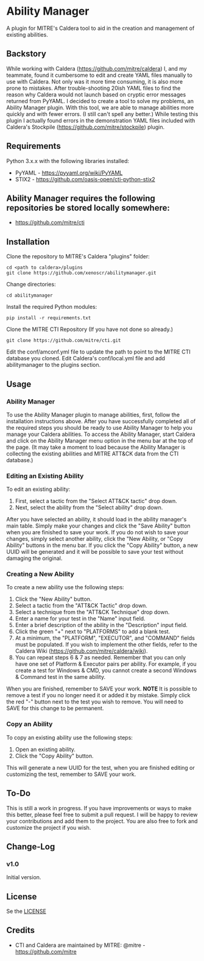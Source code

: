 # Ability Manager
A plugin for MITRE's Caldera tool to aid in the creation and management of existing abilities.

## Backstory
While working with Caldera (https://github.com/mitre/caldera) I, and my teammate, found it cumbersome to edit and create YAML files manually to use with Caldera. Not only was it more time consuming, it is also more prone to mistakes. After trouble-shooting  20ish YAML files to find the reason why Caldera would not launch based on cryptic error messages returned from PyYAML. I decided to create a tool to solve my problems, an Ability Manager plugin. With this tool, we are able to manage abilities more quickly and with fewer errors. (I still can't spell any better.) While testing this plugin I actually found errors in the demonstration YAML files included with Caldera's Stockpile (https://github.com/mitre/stockpile) plugin.

## Requirements
Python 3.x.x with the following libraries installed:
* PyYAML - https://pyyaml.org/wiki/PyYAML
* STIX2 - https://github.com/oasis-open/cti-python-stix2

## Ability Manager requires the following repositories be stored locally somewhere:
* https://github.com/mitre/cti

## Installation
Clone the repository to MITRE's Caldera "plugins" folder:
```
cd <path to caldera>/plugins
git clone https://github.com/xenoscr/abilitymanager.git
```
Change directories:
```
cd abilitymanager
```
Install the required Python modules:
```
pip install -r requirements.txt
```
Clone the MITRE CTI Repository (If you have not done so already.)
```
git clone https://github.com/mitre/cti.git
```
Edit the conf/amconf.yml file to update the path to point to the MITRE CTI database you cloned.
Edit Caldera's conf/local.yml file and add abilitymanager to the plugins section.

## Usage
### Ability Manager
To use the Ability Manager plugin to manage abilities, first, follow the installation instructions above. After you have successfully completed all of the required steps you should be ready to use Ability Manager to help you manage your Caldera abilities. To access the Ability Manager, start Caldera and click on the Ability Manager menu option in the menu bar at the top of the page. (It may take a moment to load because the Ability Manager is collecting the existing abilities and MITRE ATT&CK data from the CTI database.)

### Editing an Existing Ability
To edit an existing ability:
1. First, select a tactic from the "Select ATT&CK tactic" drop down.
2. Next, select the ability from the "Select ability" drop down.

After you have selected an ability, it should load in the ability manager's main table. Simply make your changes and click the "Save Ability" button when you are finished to save your work. If you do not wish to save your changes, simply select another ability, click the "New Ability, or "Copy Ability" buttons in the menu bar. If you click the "Copy Ability" button, a new UUID will be generated and it will be possible to save your test without damaging the original.

### Creating a New Ability
To create a new ability use the following steps:
1. Click the "New Ability" button.
2. Select a tactic from the "ATT&CK Tactic" drop down.
3. Select a technique from the "ATT&CK Technique" drop down.
4. Enter a name for your test in the "Name" input field.
5. Enter a brief description of the ability in the "Description" input field.
6. Click the green "+" next to "PLATFORMS" to add a blank test.
7. At a minimum, the "PLATFORM", "EXECUTOR", and "COMMAND" fields must be populated. If you wish to implement the other fields, refer to the Caldera Wiki (https://github.com/mitre/caldera/wiki).
8. You can repeat steps 6 & 7 as needed. Remember that you can only have one set of Platform & Executor pairs per ability. For example, if you create a test for Windows & CMD, you cannot create a second Windows & Command test in the same ability.

When you are finished, remember to SAVE your work.
**NOTE** It is possible to remove a test if you no longer need it or added it by mistake. Simply click the red "-" button next to the test you wish to remove. You will need to SAVE for this change to be permanent.

### Copy an Ability
To copy an existing ability use the following steps:
1. Open an existing ability.
2. Click the "Copy Ability" button.

This will generate a new UUID for the test, when you are finished editing or customizing the test, remember to SAVE your work.

## To-Do
This is still a work in progress. If you have improvements or ways to make this better, please feel free to submit a pull request. I will be happy to review your contributions and add them to the project. You are also free to fork and customize the project if you wish.

## Change-Log
### v1.0
Initial version.

## License
Se the [LICENSE](https://github.com/xenoscr/abilitymanager/blob/master/LICENSE)

## Credits
* CTI and Caldera are maintained by MITRE: @mitre - https://github.com/mitre
